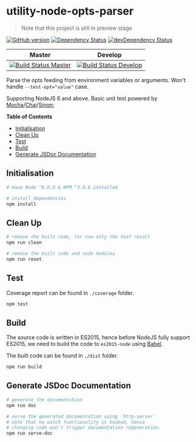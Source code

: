 # utility-node-opts-parser

> Note that this project is still in preview stage

[![GitHub version](https://badge.fury.io/gh/unknownmoon%2Futility-node-opts-parser.svg)](https://badge.fury.io/gh/unknownmoon%2Futility-node-opts-parser)
[![Dependency Status](https://david-dm.org/unknownmoon/utility-node-opts-parser.svg)](https://david-dm.org/unknownmoon/utility-node-opts-parser)
[![devDependency Status](https://david-dm.org/unknownmoon/utility-node-opts-parser/dev-status.svg)](https://david-dm.org/unknownmoon/utility-node-opts-parser#info=devDependencies)

| Master | Develop |
| ------ | ------- |
| [![Build Status Master](https://travis-ci.org/unknownmoon/utility-node-opts-parser.svg?branch=master)](https://travis-ci.org/unknownmoon/utility-node-opts-parser) | [![Build Status Develop](https://travis-ci.org/unknownmoon/utility-node-opts-parser.svg?branch=develop)](https://travis-ci.org/unknownmoon/utility-node-opts-parser) |

Parse the opts feeding from environment variables or arguments. Won't handle `--test-opt="value"` case.

Supporting NodeJS 6 and above.
Basic unit test powered by [Mocha][mocha-link]/[Chai][chai-link]/[Sinon][sinon-link];

__Table of Contents__

<!-- MarkdownTOC -->

- [Initialisation](#initialisation)
- [Clean Up](#clean-up)
- [Test](#test)
- [Build](#build)
- [Generate JSDoc Documentation](#generate-jsdoc-documentation)

<!-- /MarkdownTOC -->

<a name="initialisation"></a>
## Initialisation

```bash
# Have Node ^6.0.0 & NPM ^3.8.6 installed

# install dependencies
npm install
```

<a name="clean-up"></a>
## Clean Up

```bash
# remove the built code, for now only the test result 
npm run clean

# remove the built code and node modules
npm run reset
```

<a name="test"></a>
## Test

Coverage report can be found in `./coverage` folder.

```bash
npm test
```

<a name="build"></a>
## Build

The source code is written in ES2015, hence before NodeJS fully support ES2015, we need to build the code to `es2015-node` using [Babel][babel-link].

The built code can be found in `./dist` folder. 

```bash
npm run build
```

<a name="generate-jsdoc-documentation"></a>
## Generate JSDoc Documentation

```bash
# generate the documentation
npm run doc

# serve the generated documentation using `http-server`
# note that no watch functionality is hooked, hence
# changing code won't trigger documentation regeneration.
npm run serve-doc
```

<!-- links -->
[mocha-link]: http://mochajs.org/
[chai-link]: http://chaijs.com/ 
[sinon-link]: http://sinonjs.org/
[babel-link]: https://babeljs.io/

